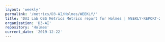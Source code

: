 ```yaml
---
layout: 'weekly'
permalink: '/metrics/D3-AI/Holmes/WEEKLY/'
title: 'DAI Lab OSS Metrics Metrics report for Holmes | WEEKLY-REPORT-2019-12-22'
organization: 'D3-AI'
repository: 'Holmes'
current_date: '2019-12-22'
---
```

